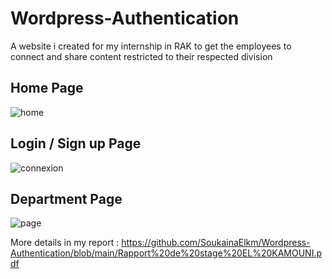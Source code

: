 # Wordpress-Authentication
A website i created for my internship in RAK to get the employees to connect and share content restricted to their respected division

## Home Page
![home](https://user-images.githubusercontent.com/80215968/189166761-7103f552-7fbe-4b63-a138-6014cde81a86.png)

## Login / Sign up Page
![connexion](https://user-images.githubusercontent.com/80215968/189166802-a0a36e8f-a484-4f80-8701-65899e93362b.png)

## Department Page
![page](https://user-images.githubusercontent.com/80215968/189166868-b49b969e-a9f8-4812-9802-080423f84548.png)

More details in my report : https://github.com/SoukainaElkm/Wordpress-Authentication/blob/main/Rapport%20de%20stage%20EL%20KAMOUNI.pdf
